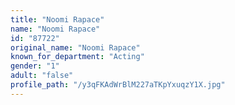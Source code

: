```yaml
---
title: "Noomi Rapace"
name: "Noomi Rapace"
id: "87722"
original_name: "Noomi Rapace"
known_for_department: "Acting"
gender: "1"
adult: "false"
profile_path: "/y3qFKAdWrBlM227aTKpYxuqzY1X.jpg"
---
```


